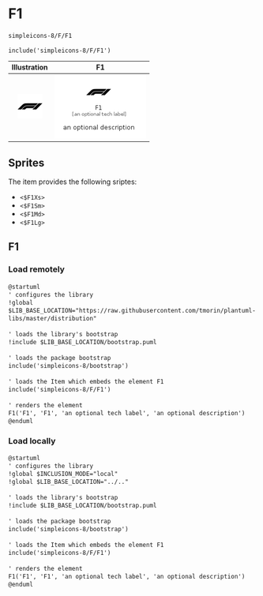 # F1


```text
simpleicons-8/F/F1
```

```text
include('simpleicons-8/F/F1')
```



| Illustration | F1 |
| :---: | :---: |
| ![illustration for Illustration](../../simpleicons-8/F/F1.png) | ![illustration for F1](../../simpleicons-8/F/F1.Local.png) |



## Sprites
The item provides the following sriptes:

- `<$F1Xs>`
- `<$F1Sm>`
- `<$F1Md>`
- `<$F1Lg>`





## F1

### Load remotely
```plantuml
@startuml
' configures the library
!global $LIB_BASE_LOCATION="https://raw.githubusercontent.com/tmorin/plantuml-libs/master/distribution"

' loads the library's bootstrap
!include $LIB_BASE_LOCATION/bootstrap.puml

' loads the package bootstrap
include('simpleicons-8/bootstrap')

' loads the Item which embeds the element F1
include('simpleicons-8/F/F1')

' renders the element
F1('F1', 'F1', 'an optional tech label', 'an optional description')
@enduml
```

### Load locally
```plantuml
@startuml
' configures the library
!global $INCLUSION_MODE="local"
!global $LIB_BASE_LOCATION="../.."

' loads the library's bootstrap
!include $LIB_BASE_LOCATION/bootstrap.puml

' loads the package bootstrap
include('simpleicons-8/bootstrap')

' loads the Item which embeds the element F1
include('simpleicons-8/F/F1')

' renders the element
F1('F1', 'F1', 'an optional tech label', 'an optional description')
@enduml
```

